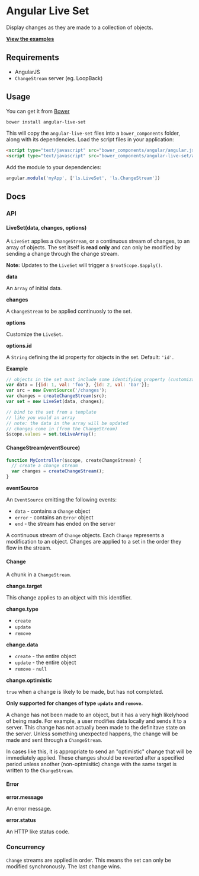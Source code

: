 # Angular Live Set

Display changes as they are made to a collection of objects.

[**View the examples**](https://github.com/strongloop/angular-live-set-example)

## Requirements

 - AngularJS
 - `ChangeStream` server (eg. LoopBack)

## Usage

You can get it from [Bower](http://bower.io/)

```sh
bower install angular-live-set
```

This will copy the `angular-live-set` files into a `bower_components` folder, along with its dependencies. Load the script files in your application:

```html
<script type="text/javascript" src="bower_components/angular/angular.js"></script>
<script type="text/javascript" src="bower_components/angular-live-set/angular-live-set.js"></script>
```

Add the module to your dependencies:

```javascript
angular.module('myApp', ['ls.LiveSet', 'ls.ChangeStream'])
```

## Docs

### API

#### LiveSet(data, changes, options)

A `LiveSet` applies a `ChangeStream`, or a continuous stream of changes, to an array of objects. The set itself is **read only** and can only be modified by sending a change through the change stream.

**Note:** Updates to the `LiveSet` will trigger a `$rootScope.$apply()`.

**data**

An `Array` of initial data.

**changes**

A `ChangeStream` to be applied continuosly to the set.

**options**

Customize the `LiveSet`.

**options.id**

A `String` defining the **id** property for objects in the set. Default: `'id'`.

**Example**

```js
// objects in the set must include some identifying property (customizable)
var data = [{id: 1, val: 'foo'}, {id: 2, val: 'bar'}];
var src = new EventSource('/changes');
var changes = createChangeStream(src);
var set = new LiveSet(data, changes);

// bind to the set from a template
// like you would an array
// note: the data in the array will be updated
// changes come in (from the ChangeStream)
$scope.values = set.toLiveArray();
```

#### ChangeStream(eventSource)

```js
function MyController($scope, createChangeStream) {
  // create a change stream
  var changes = createChangeStream();
}
```

**eventSource**

An `EventSource` emitting the following events:

 - `data` - contains a `Change` object
 - `error` - contains an `Error` object
 - `end` - the stream has ended on the server

A continuous stream of `Change` objects. Each `Change` represents a modification to an object. Changes are applied to a set in the order they flow in the stream.

#### Change

A chunk in a `ChangeStream`.

**change.target**

This change applies to an object with this identifier.

**change.type**

 - `create`
 - `update`
 - `remove`

**change.data**

 - `create` - the entire object
 - `update` - the entire object
 - `remove` - `null`

**change.optimistic**

`true` when a change is likely to be made, but has not completed.

**Only supported for changes of type `update` and `remove`.**

A change has not been made to an object, but it has a very high likelyhood of being made. For example, a user modifies data locally and sends it to a server. This change
has not actually been made to the definitave state on the server. Unless
something unexpected happens, the change will be made and sent through a `ChangeStream`.

In cases like this, it is appropriate to send an "optimistic" change that will be
immediately applied. These changes should be reverted after a specified period unless
another (non-optmisitic) change with the same target is written to the `ChangeStream`.

#### Error

**error.message**

An error message.

**error.status**

An HTTP like status code.

### Concurrency

`Change` streams are applied in order. This means the set can only be modified synchronously. The last change wins.
